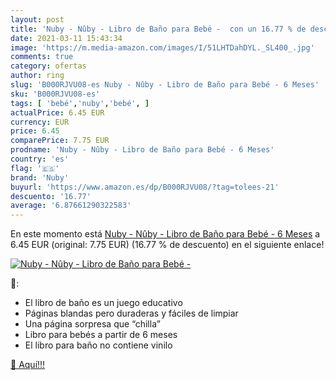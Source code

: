 ```yaml
---
layout: post
title: 'Nuby - Nûby - Libro de Baño para Bebé -  con un 16.77 % de descuento'
date: 2021-03-11 15:43:34
image: 'https://m.media-amazon.com/images/I/51LHTDahDYL._SL400_.jpg'
comments: true
category: ofertas
author: ring
slug: 'B000RJVU08-es Nuby - Nûby - Libro de Baño para Bebé - 6 Meses'
sku: 'B000RJVU08-es'
tags: [ 'bebé','nuby','bebé', ]
actualPrice: 6.45 EUR
currency: EUR
price: 6.45
comparePrice: 7.75 EUR
prodname: 'Nuby - Nûby - Libro de Baño para Bebé - 6 Meses'
country: 'es'
flag: '🇪🇸'
brand: 'Nuby'
buyurl: 'https://www.amazon.es/dp/B000RJVU08/?tag=tolees-21'
descuento: '16.77'
average: '6.87661290322583'
---
```


En este momento está [Nuby - Nûby - Libro de Baño para Bebé - 6 Meses](https://www.amazon.es/dp/B000RJVU08/?tag=tolees-21) a 6.45 EUR (original: 7.75 EUR) (16.77 %  de descuento) en el siguiente enlace!

[![Nuby - Nûby - Libro de Baño para Bebé - ](https://m.media-amazon.com/images/I/51LHTDahDYL._SL400_.jpg)](https://www.amazon.es/dp/B000RJVU08/?tag=tolees-21)

🔎:

- El libro de baño es un juego educativo
- Páginas blandas pero duraderas y fáciles de limpiar
- Una página sorpresa que “chilla”
- Libro para bebés a partir de 6 meses
- El libro para baño no contiene vinilo

[🛒 Aquí!!!](https://www.amazon.es/dp/B000RJVU08/?tag=tolees-21)
